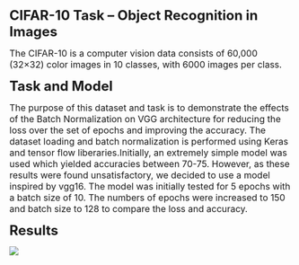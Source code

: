 <b><font size=5>CIFAR-10 Task – Object Recognition in Images </font></b>

<font size=3>The CIFAR-10 is a computer vision data consists of 60,000 (32×32) color images in 10 classes, with 6000 images per class.</font>

<b><font size=5>Task and Model </font></b>

<font size=3> The purpose of this dataset and task is to demonstrate the effects of the Batch Normalization on VGG architecture for reducing the loss over the set of epochs and improving the accuracy.  The dataset loading and batch normalization is performed using Keras and tensor flow liberaries.Initially, an extremely simple model was used which yielded accuracies between 70-75. However, as these results were found unsatisfactory, we decided to use a model inspired by vgg16. The model was initially tested for 5 epochs with a batch size of 10. The numbers of epochs were increased to 150 and batch size to 128 to compare the loss and accuracy.</font>


<b><font size=5>Results</font></b>


<img src="Training loss across all models for CIFAR10.png">


```python

```
